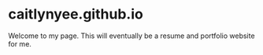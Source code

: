 # caitlynyee.github.io
Welcome to my page. This will eventually be a resume and portfolio website for me.

